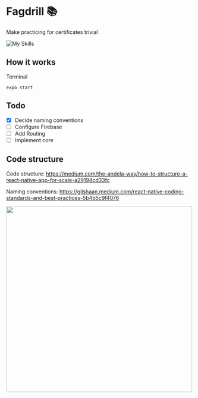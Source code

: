 # Fagdrill :books:
Make practicing for certificates trivial

![My Skills](https://skillicons.dev/icons?i=react,firebase)

## How it works
Terminal
```
expo start
```

## Todo
- [X] Decide naming conventions
- [ ] Configure Firebase
- [ ] Add Routing
- [ ] Implement core

## Code structure
Code structure: https://medium.com/the-andela-way/how-to-structure-a-react-native-app-for-scale-a29194cd33fc

Naming conventions: https://gilshaan.medium.com/react-native-coding-standards-and-best-practices-5b4b5c9f4076

<img src="https://miro.medium.com/max/720/0*wWlpL49JC_WqRu6Z.webp" width="500"/>
